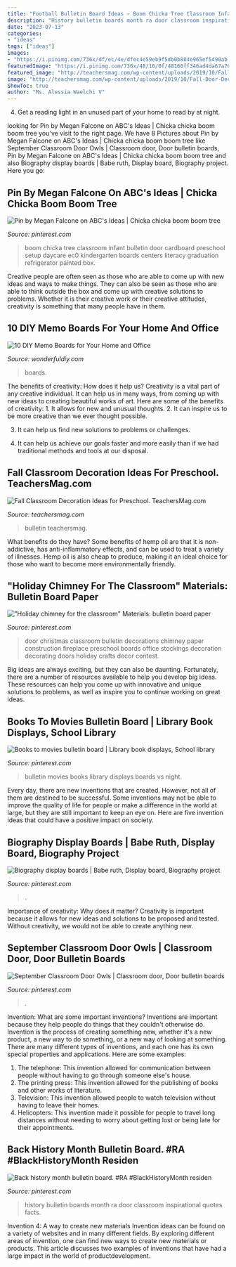 ```yaml
---
title: "Football Bulletin Board Ideas ~ Boom Chicka Tree Classroom Infant Bulletin Door Cardboard Preschool Setup Daycare Ec0 Kindergarten Boards Centers Literacy Graduation Refrigerator Painted Box"
description: "History bulletin boards month ra door classroom inspirational quotes facts"
date: "2023-07-13"
categories:
- "ideas"
tags: ["ideas"]
images:
- "https://i.pinimg.com/736x/df/ec/4e/dfec4e59eb9f5db0b884e965ef5490ab.jpg"
featuredImage: "https://i.pinimg.com/736x/48/16/0f/48160ff346ad4da67a765cda5bfd8d43--infant-classroom-classroom-setup.jpg"
featured_image: "http://teachersmag.com/wp-content/uploads/2019/10/Fall-Door-Decoration1.jpg"
image: "http://teachersmag.com/wp-content/uploads/2019/10/Fall-Door-Decoration1.jpg"
ShowToc: true
author: "Ms. Alessia Waelchi V"
---
```



4. Get a reading light in an unused part of your home to read by at night.

	

		
looking for Pin by Megan Falcone on ABC&#039;s Ideas | Chicka chicka boom boom tree you've visit to the right page. We have 8 Pictures about Pin by Megan Falcone on ABC&#039;s Ideas | Chicka chicka boom boom tree like September Classroom Door Owls | Classroom door, Door bulletin boards, Pin by Megan Falcone on ABC&#039;s Ideas | Chicka chicka boom boom tree and also Biography display boards | Babe ruth, Display board, Biography project. Here you go:
		
    
## Pin By Megan Falcone On ABC&#039;s Ideas | Chicka Chicka Boom Boom Tree

<img loading=lazy src="https://i.pinimg.com/736x/48/16/0f/48160ff346ad4da67a765cda5bfd8d43--infant-classroom-classroom-setup.jpg" onerror="this.onerror=null;this.src='https://tse2.mm.bing.net/th?id=OIP.t_XYIZljsGy414f7negrjQHaJ3&amp;pid=15.1';" alt="Pin by Megan Falcone on ABC&#039;s Ideas | Chicka chicka boom boom tree">

_Source: pinterest.com_

>boom chicka tree classroom infant bulletin door cardboard preschool setup daycare ec0 kindergarten boards centers literacy graduation refrigerator painted box. 

	

Creative people are often seen as those who are able to come up with new ideas and ways to make things. They can also be seen as those who are able to think outside the box and come up with creative solutions to problems. Whether it is their creative work or their creative attitudes, creativity is something that many people have in them.

    
## 10 DIY Memo Boards For Your Home And Office

<img loading=lazy src="https://cdn.wonderfuldiy.com/wp-content/uploads/2017/01/Office-memo-board.jpg" onerror="this.onerror=null;this.src='https://tse2.mm.bing.net/th?id=OIP.4JKmhIBbEg-CovwsSS7YdQHaE6&amp;pid=15.1';" alt="10 DIY Memo Boards for Your Home and Office">

_Source: wonderfuldiy.com_

>boards. 

	

The benefits of creativity: How does it help us?
Creativity is a vital part of any creative individual. It can help us in many ways, from coming up with new ideas to creating beautiful works of art. Here are some of the benefits of creativity: 1. It allows for new and unusual thoughts.
2. It can inspire us to be more creative than we ever thought possible.

3. It can help us find new solutions to problems or challenges.

4. It can help us achieve our goals faster and more easily than if we had traditional methods and tools at our disposal.

    
## Fall Classroom Decoration Ideas For Preschool. TeachersMag.com

<img loading=lazy src="http://teachersmag.com/wp-content/uploads/2019/10/Fall-Door-Decoration1.jpg" onerror="this.onerror=null;this.src='https://tse1.mm.bing.net/th?id=OIP.3Qn13xh_uFGZrT-XHioJ-wHaJ4&amp;pid=15.1';" alt="Fall Classroom Decoration Ideas for Preschool. TeachersMag.com">

_Source: teachersmag.com_

>bulletin teachersmag. 

	

What benefits do they have?
Some benefits of hemp oil are that it is non-addictive, has anti-inflammatory effects, and can be used to treat a variety of illnesses. Hemp oil is also cheap to produce, making it an ideal choice for those who want to become more environmentally friendly.

    
## &quot;Holiday Chimney For The Classroom&quot; Materials: Bulletin Board Paper

<img loading=lazy src="https://i.pinimg.com/736x/e3/6c/89/e36c899149eeda72dfbb4e15d416a162--classroom-door-classroom-ideas.jpg" onerror="this.onerror=null;this.src='https://tse4.mm.bing.net/th?id=OIP.GyBDrMj_oQ3p-2E0Oa5c3AHaJ4&amp;pid=15.1';" alt="&quot;Holiday chimney for the classroom&quot; Materials: bulletin board paper">

_Source: pinterest.com_

>door christmas classroom bulletin decorations chimney paper construction fireplace preschool boards office stockings decoration decorating doors holiday crafts decor contest. 

	

Big ideas are always exciting, but they can also be daunting. Fortunately, there are a number of resources available to help you develop big ideas. These resources can help you come up with innovative and unique solutions to problems, as well as inspire you to continue working on great ideas.

    
## Books To Movies Bulletin Board | Library Book Displays, School Library

<img loading=lazy src="https://i.pinimg.com/736x/a3/2a/2b/a32a2bd42fb945fa6b979244b3f7af6d.jpg" onerror="this.onerror=null;this.src='https://tse3.mm.bing.net/th?id=OIP.8geC3yjwZCwpnstVmeRvQwHaJ3&amp;pid=15.1';" alt="Books to movies bulletin board | Library book displays, School library">

_Source: pinterest.com_

>bulletin movies books library displays boards vs night. 

	

Every day, there are new inventions that are created. However, not all of them are destined to be successful. Some inventions may not be able to improve the quality of life for people or make a difference in the world at large, but they are still important to keep an eye on. Here are five invention ideas that could have a positive impact on society.

    
## Biography Display Boards | Babe Ruth, Display Board, Biography Project

<img loading=lazy src="https://i.pinimg.com/736x/77/21/58/7721584a15e4a6b3e74e4939bd68388e.jpg" onerror="this.onerror=null;this.src='https://tse2.mm.bing.net/th?id=OIP.dzhCpPjUtSEOyuVSzAKiKQHaJ3&amp;pid=15.1';" alt="Biography display boards | Babe ruth, Display board, Biography project">

_Source: pinterest.com_

>. 

	

Importance of creativity: Why does it matter?
Creativity is important because it allows for new ideas and solutions to be proposed and tested. Without creativity, we would not be able to create anything new.

    
## September Classroom Door Owls | Classroom Door, Door Bulletin Boards

<img loading=lazy src="https://i.pinimg.com/736x/df/ec/4e/dfec4e59eb9f5db0b884e965ef5490ab.jpg" onerror="this.onerror=null;this.src='https://tse1.mm.bing.net/th?id=OIP.bgNPDdEbf7NOPPPUPGljQAHaJ3&amp;pid=15.1';" alt="September Classroom Door Owls | Classroom door, Door bulletin boards">

_Source: pinterest.com_

>. 

	

Invention: What are some important inventions?
Inventions are important because they help people do things that they couldn't otherwise do. Invention is the process of creating something new, whether it's a new product, a new way to do something, or a new way of looking at something. There are many different types of inventions, and each one has its own special properties and applications. Here are some examples: 
1. The telephone: This invention allowed for communication between people without having to go through someone else's house.
2. The printing press: This invention allowed for the publishing of books and other works of literature.
3. Television: This invention allowed people to watch television without having to leave their homes.
4. Helicopters: This invention made it possible for people to travel long distances without needing to worry about getting lost or being late for their appointments.

    
## Back History Month Bulletin Board. #RA #BlackHistoryMonth Residen

<img loading=lazy src="https://i.pinimg.com/736x/45/f7/76/45f7765ed81c057494334116be5ccf05.jpg" onerror="this.onerror=null;this.src='https://tse2.mm.bing.net/th?id=OIP.3BdlWBrpSSgqBjwsmDhndAHaJ3&amp;pid=15.1';" alt="Back history month bulletin board. #RA #BlackHistoryMonth residen">

_Source: pinterest.com_

>history bulletin boards month ra door classroom inspirational quotes facts. 

	

Invention 4: A way to create new materials
Invention ideas can be found on a variety of websites and in many different fields. By exploring different areas of invention, one can find new ways to create new materials or products. This article discusses two examples of inventions that have had a large impact in the world of productdevelopment.

